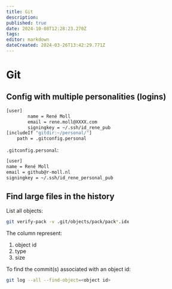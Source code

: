 ```yaml
---
title: Git
description: 
published: true
date: 2024-10-08T12:28:23.270Z
tags: 
editor: markdown
dateCreated: 2024-03-26T13:42:29.771Z
---
```


# Git

## Config with multiple personalities (logins)

```bash
[user]
        name = René Moll
        email = rene.moll@XXXX.com
        signingkey = ~/.ssh/id_rene_pub
[includeIf "gitdir:~/personal/"]
    path = .gitconfig.personal
```

`.gitconfig.personal`:

```bash
[user]
name = René Moll
email = github@r-moll.nl
signingkey = ~/.ssh/id_rene_personal_pub
```

## Find large files in the history

List all objects:
```bash
git verify-pack -v .git/objects/pack/pack*.idx
```

The column represent:
1. object id
1. type
1. size

To find the commit(s) associated with an object id:

```bash
git log --all --find-object=<object id>
```
